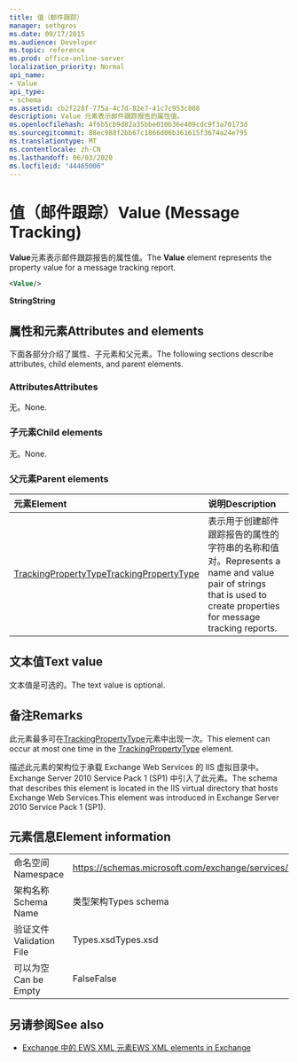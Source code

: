 ```yaml
---
title: 值（邮件跟踪）
manager: sethgros
ms.date: 09/17/2015
ms.audience: Developer
ms.topic: reference
ms.prod: office-online-server
localization_priority: Normal
api_name:
- Value
api_type:
- schema
ms.assetid: cb2f228f-775a-4c7d-82e7-41c7c953c808
description: Value 元素表示邮件跟踪报告的属性值。
ms.openlocfilehash: 4f6b5cb9d82a35bbe010b36e409cdc9f3a70173d
ms.sourcegitcommit: 88ec988f2bb67c1866d06b361615f3674a24e795
ms.translationtype: MT
ms.contentlocale: zh-CN
ms.lasthandoff: 06/03/2020
ms.locfileid: "44465006"
---
```

# <a name="value-message-tracking"></a><span data-ttu-id="2c88f-103">值（邮件跟踪）</span><span class="sxs-lookup"><span data-stu-id="2c88f-103">Value (Message Tracking)</span></span>

<span data-ttu-id="2c88f-104">**Value**元素表示邮件跟踪报告的属性值。</span><span class="sxs-lookup"><span data-stu-id="2c88f-104">The **Value** element represents the property value for a message tracking report.</span></span> 
  
```xml
<Value/>
```

<span data-ttu-id="2c88f-105">**String**</span><span class="sxs-lookup"><span data-stu-id="2c88f-105">**String**</span></span>

## <a name="attributes-and-elements"></a><span data-ttu-id="2c88f-106">属性和元素</span><span class="sxs-lookup"><span data-stu-id="2c88f-106">Attributes and elements</span></span>

<span data-ttu-id="2c88f-107">下面各部分介绍了属性、子元素和父元素。</span><span class="sxs-lookup"><span data-stu-id="2c88f-107">The following sections describe attributes, child elements, and parent elements.</span></span>
  
### <a name="attributes"></a><span data-ttu-id="2c88f-108">Attributes</span><span class="sxs-lookup"><span data-stu-id="2c88f-108">Attributes</span></span>

<span data-ttu-id="2c88f-109">无。</span><span class="sxs-lookup"><span data-stu-id="2c88f-109">None.</span></span>
  
### <a name="child-elements"></a><span data-ttu-id="2c88f-110">子元素</span><span class="sxs-lookup"><span data-stu-id="2c88f-110">Child elements</span></span>

<span data-ttu-id="2c88f-111">无。</span><span class="sxs-lookup"><span data-stu-id="2c88f-111">None.</span></span>
  
### <a name="parent-elements"></a><span data-ttu-id="2c88f-112">父元素</span><span class="sxs-lookup"><span data-stu-id="2c88f-112">Parent elements</span></span>

|<span data-ttu-id="2c88f-113">**元素**</span><span class="sxs-lookup"><span data-stu-id="2c88f-113">**Element**</span></span>|<span data-ttu-id="2c88f-114">**说明**</span><span class="sxs-lookup"><span data-stu-id="2c88f-114">**Description**</span></span>|
|:-----|:-----|
|[<span data-ttu-id="2c88f-115">TrackingPropertyType</span><span class="sxs-lookup"><span data-stu-id="2c88f-115">TrackingPropertyType</span></span>](trackingpropertytype.md) <br/> |<span data-ttu-id="2c88f-116">表示用于创建邮件跟踪报告的属性的字符串的名称和值对。</span><span class="sxs-lookup"><span data-stu-id="2c88f-116">Represents a name and value pair of strings that is used to create properties for message tracking reports.</span></span>  <br/> |
   
## <a name="text-value"></a><span data-ttu-id="2c88f-117">文本值</span><span class="sxs-lookup"><span data-stu-id="2c88f-117">Text value</span></span>

<span data-ttu-id="2c88f-118">文本值是可选的。</span><span class="sxs-lookup"><span data-stu-id="2c88f-118">The text value is optional.</span></span>
  
## <a name="remarks"></a><span data-ttu-id="2c88f-119">备注</span><span class="sxs-lookup"><span data-stu-id="2c88f-119">Remarks</span></span>

<span data-ttu-id="2c88f-120">此元素最多可在[TrackingPropertyType](trackingpropertytype.md)元素中出现一次。</span><span class="sxs-lookup"><span data-stu-id="2c88f-120">This element can occur at most one time in the [TrackingPropertyType](trackingpropertytype.md) element.</span></span> 
  
<span data-ttu-id="2c88f-121">描述此元素的架构位于承载 Exchange Web Services 的 IIS 虚拟目录中。Exchange Server 2010 Service Pack 1 (SP1) 中引入了此元素。</span><span class="sxs-lookup"><span data-stu-id="2c88f-121">The schema that describes this element is located in the IIS virtual directory that hosts Exchange Web Services.This element was introduced in Exchange Server 2010 Service Pack 1 (SP1).</span></span>
  
## <a name="element-information"></a><span data-ttu-id="2c88f-122">元素信息</span><span class="sxs-lookup"><span data-stu-id="2c88f-122">Element information</span></span>

|||
|:-----|:-----|
|<span data-ttu-id="2c88f-123">命名空间</span><span class="sxs-lookup"><span data-stu-id="2c88f-123">Namespace</span></span>  <br/> |https://schemas.microsoft.com/exchange/services/2006/types  <br/> |
|<span data-ttu-id="2c88f-124">架构名称</span><span class="sxs-lookup"><span data-stu-id="2c88f-124">Schema Name</span></span>  <br/> |<span data-ttu-id="2c88f-125">类型架构</span><span class="sxs-lookup"><span data-stu-id="2c88f-125">Types schema</span></span>  <br/> |
|<span data-ttu-id="2c88f-126">验证文件</span><span class="sxs-lookup"><span data-stu-id="2c88f-126">Validation File</span></span>  <br/> |<span data-ttu-id="2c88f-127">Types.xsd</span><span class="sxs-lookup"><span data-stu-id="2c88f-127">Types.xsd</span></span>  <br/> |
|<span data-ttu-id="2c88f-128">可以为空</span><span class="sxs-lookup"><span data-stu-id="2c88f-128">Can be Empty</span></span>  <br/> |<span data-ttu-id="2c88f-129">False</span><span class="sxs-lookup"><span data-stu-id="2c88f-129">False</span></span>  <br/> |
   
## <a name="see-also"></a><span data-ttu-id="2c88f-130">另请参阅</span><span class="sxs-lookup"><span data-stu-id="2c88f-130">See also</span></span>

- [<span data-ttu-id="2c88f-131">Exchange 中的 EWS XML 元素</span><span class="sxs-lookup"><span data-stu-id="2c88f-131">EWS XML elements in Exchange</span></span>](ews-xml-elements-in-exchange.md)

